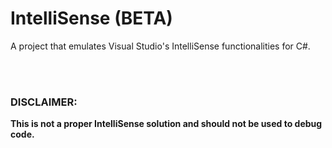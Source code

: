 <h1>IntelliSense (BETA)</h1>
<p>A project that emulates Visual Studio's IntelliSense functionalities for C#.<p>
<br>
<br>
  <h3>DISCLAIMER:</h3>
  <strong>This is not a proper IntelliSense solution and should not be used to debug code.</strong>
